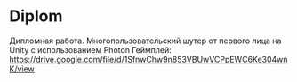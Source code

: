 # Diplom
Дипломная работа. Многопользовательский шутер от первого лица на Unity с использованием Photon
Геймплей: https://drive.google.com/file/d/1SfnwChw9n853VBUwVCPpEWC6Ke304wnK/view
